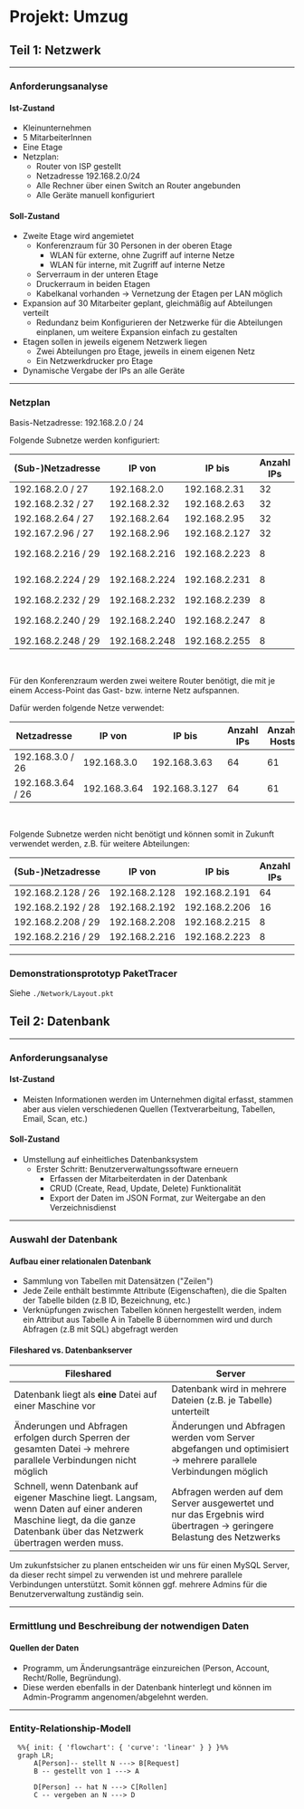 # Projekt: Umzug

## Teil 1: Netzwerk

---
### Anforderungsanalyse

#### Ist-Zustand

- Kleinunternehmen
- 5 MitarbeiterInnen
- Eine Etage
- Netzplan:
  - Router von ISP gestellt
  - Netzadresse 192.168.2.0/24
  - Alle Rechner über einen Switch an Router angebunden
  - Alle Geräte manuell konfiguriert

#### Soll-Zustand

- Zweite Etage wird angemietet
  - Konferenzraum für 30 Personen in der oberen Etage
    - WLAN für externe, ohne Zugriff auf interne Netze
    - WLAN für interne, mit Zugriff auf interne Netze
  - Serverraum in der unteren Etage
  - Druckerraum in beiden Etagen
  - Kabelkanal vorhanden → Vernetzung der Etagen per LAN möglich
- Expansion auf 30 Mitarbeiter geplant, gleichmäßig auf Abteilungen verteilt
  - Redundanz beim Konfigurieren der Netzwerke für die Abteilungen einplanen, um weitere Expansion einfach zu gestalten
- Etagen sollen in jeweils eigenem Netzwerk liegen
  - Zwei Abteilungen pro Etage, jeweils in einem eigenen Netz
  - Ein Netzwerkdrucker pro Etage
- Dynamische Vergabe der IPs an alle Geräte

---
### Netzplan

Basis-Netzadresse: 192.168.2.0 / 24

Folgende Subnetze werden konfiguriert:

| (Sub-)Netzadresse  | IP von        | IP bis        | Anzahl IPs | Anzahl Hosts | Verwendung            |
|--------------------|---------------|---------------|------------|--------------|-----------------------|
| 192.168.2.0 / 27   | 192.168.2.0   | 192.168.2.31  | 32         | 29           | Abteilung 1           |
| 192.168.2.32 / 27  | 192.168.2.32  | 192.168.2.63  | 32         | 29           | Abteilung 2           |
| 192.168.2.64 / 27  | 192.168.2.64  | 192.168.2.95  | 32         | 29           | Abteilung 3           |
| 192.167.2.96 / 27  | 192.168.2.96  | 192.168.2.127 | 32         | 29           | Abteilung 4           |
| 192.168.2.216 / 29 | 192.168.2.216 | 192.168.2.223 | 8          | 5            | Verbindung der Router |
| 192.168.2.224 / 29 | 192.168.2.224 | 192.168.2.231 | 8          | 5            | Druckerraum UG        |
| 192.168.2.232 / 29 | 192.168.2.232 | 192.168.2.239 | 8          | 5            | Serverraum            |
| 192.168.2.240 / 29 | 192.168.2.240 | 192.168.2.247 | 8          | 5            | Druckerraum OG        |
| 192.168.2.248 / 29 | 192.168.2.248 | 192.168.2.255 | 8          | 5            | Konferenzraum         |

<br>

Für den Konferenzraum werden zwei weitere Router benötigt, die mit je einem Access-Point das Gast- bzw. interne Netz aufspannen.

Dafür werden folgende Netze verwendet:

| Netzadresse       | IP von       | IP bis        | Anzahl IPs | Anzahl Hosts | Verwendung      |
|-------------------|--------------|---------------|------------|--------------|-----------------|
| 192.168.3.0 / 26  | 192.168.3.0  | 192.168.3.63  | 64         | 61           | Gastzugang      |
| 192.168.3.64 / 26 | 192.168.3.64 | 192.168.3.127 | 64         | 61           | interner Zugang |

<br>

Folgende Subnetze werden nicht benötigt und können somit in Zukunft verwendet werden, z.B. für weitere Abteilungen:

| (Sub-)Netzadresse  | IP von        | IP bis        | Anzahl IPs | Anzahl Hosts |
|--------------------|---------------|---------------|------------|--------------|
| 192.168.2.128 / 26 | 192.168.2.128 | 192.168.2.191 | 64         | 61           |
| 192.168.2.192 / 28 | 192.168.2.192 | 192.168.2.206 | 16         | 13           |
| 192.168.2.208 / 29 | 192.168.2.208 | 192.168.2.215 | 8          | 5            |
| 192.168.2.216 / 29 | 192.168.2.216 | 192.168.2.223 | 8          | 5            |

---

### Demonstrationsprototyp PaketTracer

Siehe `./Network/Layout.pkt`


## Teil 2: Datenbank

---

### Anforderungsanalyse

#### Ist-Zustand

- Meisten Informationen werden im Unternehmen digital erfasst, stammen aber aus vielen verschiedenen Quellen (Textverarbeitung, Tabellen, Email, Scan, etc.)

#### Soll-Zustand

- Umstellung auf einheitliches Datenbanksystem
  - Erster Schritt: Benutzerverwaltungssoftware erneuern
    - Erfassen der Mitarbeiterdaten in der Datenbank
    - CRUD (Create, Read, Update, Delete) Funktionalität
    - Export der Daten im JSON Format, zur Weitergabe an den Verzeichnisdienst

---

### Auswahl der Datenbank

#### Aufbau einer relationalen Datenbank

- Sammlung von Tabellen mit Datensätzen ("Zeilen")
- Jede Zeile enthält bestimmte Attribute (Eigenschaften), die die Spalten der Tabelle bilden (z.B ID, Bezeichnung, etc.)
- Verknüpfungen zwischen Tabellen können hergestellt werden, indem ein Attribut aus Tabelle A in Tabelle B übernommen wird und durch Abfragen (z.B mit SQL) abgefragt werden

#### Fileshared vs. Datenbankserver
| Fileshared                                                                                                                                                                 | Server                                                                                                              |
|----------------------------------------------------------------------------------------------------------------------------------------------------------------------------|---------------------------------------------------------------------------------------------------------------------|
| Datenbank liegt als **eine** Datei auf einer Maschine vor                                                                                                                  | Datenbank wird in mehrere Dateien (z.B. je Tabelle) unterteilt                                                      |
| Änderungen und Abfragen erfolgen durch Sperren der gesamten Datei -> mehrere parallele Verbindungen nicht möglich                                                          | Änderungen und Abfragen werden vom Server abgefangen und optimisiert -> mehrere parallele Verbindungen möglich      |
| Schnell, wenn Datenbank auf eigener Maschine liegt. Langsam, wenn Daten auf einer anderen Maschine liegt, da die ganze Datenbank über das Netzwerk übertragen werden muss. | Abfragen werden auf dem Server ausgewertet und nur das Ergebnis wird übertragen -> geringere Belastung des Netzwerks |

Um zukunfstsicher zu planen entscheiden wir uns für einen MySQL Server, da dieser recht simpel zu verwenden ist und mehrere parallele Verbindungen unterstützt. Somit können ggf. mehrere Admins für die Benutzerverwaltung zuständig sein.

---

### Ermittlung und Beschreibung der notwendigen Daten

#### Quellen der Daten

- Programm, um Änderungsanträge einzureichen (Person, Account, Recht/Rolle, Begründung).
- Diese werden ebenfalls in der Datenbank hinterlegt und können im Admin-Programm angenomen/abgelehnt werden.

---

### Entity-Relationship-Modell

```mermaid
  %%{ init: { 'flowchart': { 'curve': 'linear' } } }%%
  graph LR;
      A[Person]-- stellt N ---> B[Request]
      B -- gestellt von 1 ---> A

      D[Person] -- hat N ---> C[Rollen]
      C -- vergeben an N ---> D
```
